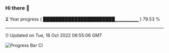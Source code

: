 ### Hi there 👋

⏳ Year progress { ███████████████████████▁▁▁▁▁▁▁ } 79.53 %

---

⏰ Updated on Tue, 18 Oct 2022 06:55:06 GMT

![Progress Bar CI](https://github.com/liununu/liununu/workflows/Progress%20Bar%20CI/badge.svg)
